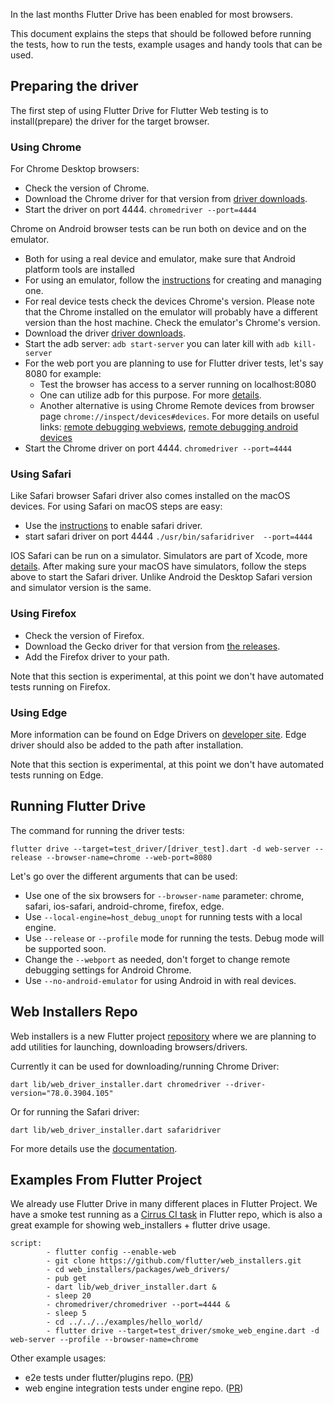 In the last months Flutter Drive has been enabled for most browsers. 

This document explains the steps that should be followed before running the tests, how to run the tests, example usages and handy tools that can be used.

## Preparing the driver

The first step of using Flutter Drive for Flutter Web testing is to install(prepare) the driver for the target browser.

### Using Chrome

For Chrome Desktop browsers:
* Check the version of Chrome.
* Download the Chrome driver for that version from [driver downloads](https://chromedriver.chromium.org/downloads).
* Start the driver on port 4444. `chromedriver --port=4444`

Chrome on Android browser tests can be run both on device and on the emulator.

* Both for using a real device and emulator, make sure that Android platform tools are installed
* For using an emulator, follow the [instructions](https://developer.android.com/studio/run/managing-avds) for creating and managing one.
* For real device tests check the devices Chrome's version. Please note that the Chrome installed on the emulator will probably have a different version than the host machine. Check the emulator's Chrome's version.
* Download the driver [driver downloads](https://chromedriver.chromium.org/downloads).
* Start the adb server: `adb start-server` you can later kill with `adb kill-server`
* For the web port you are planning to use for Flutter driver tests, let's say 8080 for example:
   * Test the browser has access to a server running on localhost:8080
   * One can utilize adb for this purpose. For more [details](https://developer.android.com/studio/command-line/adb).
   * Another alternative is using Chrome Remote devices from browser page `chrome://inspect/devices#devices`. For more details on useful links: [remote debugging webviews](https://developers.google.com/web/tools/chrome-devtools/remote-debugging/webviews), [remote debugging android devices](https://developers.google.com/web/tools/chrome-devtools/remote-debugging)
* Start the Chrome driver on port 4444. `chromedriver --port=4444`

### Using Safari

Like Safari browser Safari driver also comes installed on the macOS devices. For using Safari on macOS steps are easy:
* Use the [instructions](https://developer.apple.com/documentation/webkit/testing_with_webdriver_in_safari) to enable safari driver.
* start safari driver on port 4444 `./usr/bin/safaridriver  --port=4444`

IOS Safari can be run on a simulator. Simulators are part of Xcode, more [details](https://developer.apple.com/documentation/xcode). After making sure your macOS have simulators, follow the steps above to start the Safari driver. Unlike Android the Desktop Safari version and simulator version is the same.

### Using Firefox

* Check the version of Firefox.
* Download the Gecko driver for that version from [the releases](https://github.com/mozilla/geckodriver/releases).
* Add the Firefox driver to your path.

Note that this section is experimental, at this point we don't have automated tests running on Firefox.

### Using Edge

More information can be found on Edge Drivers on [developer site](https://developer.microsoft.com/en-us/microsoft-edge/tools/webdriver/). Edge driver should also be added to the path after installation.

Note that this section is experimental, at this point we don't have automated tests running on Edge.

## Running Flutter Drive

The command for running the driver tests:

```
flutter drive --target=test_driver/[driver_test].dart -d web-server --release --browser-name=chrome --web-port=8080
```

Let's go over the different arguments that can be used:
* Use one of the six browsers for `--browser-name` parameter: chrome, safari, ios-safari, android-chrome, firefox, edge.
* Use `--local-engine=host_debug_unopt` for running tests with a local engine. 
* Use `--release` or `--profile` mode for running the tests. Debug mode will be supported soon.
* Change the `--webport` as needed, don't forget to change remote debugging settings for Android Chrome.
* Use `--no-android-emulator` for using Android in with real devices.

## Web Installers Repo

Web installers is a new Flutter project [repository](https://github.com/flutter/web_installers) where we are planning to add utilities for launching, downloading browsers/drivers.

Currently it can be used for downloading/running Chrome Driver:
```
dart lib/web_driver_installer.dart chromedriver --driver-version="78.0.3904.105"
```

Or for running the Safari driver:
```
dart lib/web_driver_installer.dart safaridriver
```

For more details use the [documentation](https://github.com/flutter/web_installers/tree/master/packages/web_drivers). 

## Examples From Flutter Project

We already use Flutter Drive in many different places in Flutter Project. We have a smoke test running as a [Cirrus CI task](https://github.com/flutter/flutter/blob/master/.cirrus.yml#L291) in Flutter repo, which is also a great example for showing web_installers + flutter drive usage.

```
script:
        - flutter config --enable-web
        - git clone https://github.com/flutter/web_installers.git
        - cd web_installers/packages/web_drivers/
        - pub get
        - dart lib/web_driver_installer.dart &
        - sleep 20
        - chromedriver/chromedriver --port=4444 &
        - sleep 5
        - cd ../../../examples/hello_world/
        - flutter drive --target=test_driver/smoke_web_engine.dart -d web-server --profile --browser-name=chrome
```

Other example usages:
* e2e tests under flutter/plugins repo. ([PR](https://github.com/flutter/plugins/pull/2554))
* web engine integration tests under engine repo. ([PR](https://github.com/flutter/engine/pull/16930))
